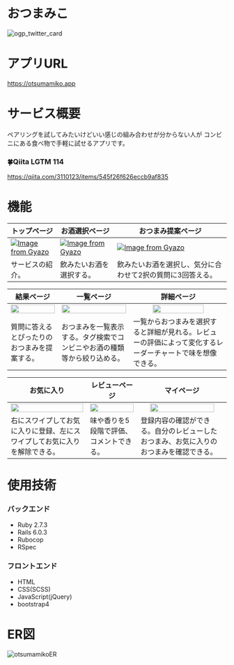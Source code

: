 # おつまみこ

![ogp_twitter_card](https://user-images.githubusercontent.com/76991496/125198781-4711ef80-e29e-11eb-8986-97ce6bf8f35a.png)

# アプリURL

https://otsumamiko.app

# サービス概要

ペアリングを試してみたいけどいい感じの組み合わせが分からない人が コンビニにある食べ物で手軽に試せるアプリです。

### :four_leaf_clover:Qiita  LGTM 114
https://qiita.com/3110123/items/545f26f626eccb9af835

# 機能

| <div align="center">トップページ</div> | <div align="center">お酒選択ページ</div> | <div align="center">おつまみ提案ページ</div> |
| :--- | :--- | :--- |
| [![Image from Gyazo](https://i.gyazo.com/41350c88c95174ac5c57efee73aaf082.png)](https://gyazo.com/41350c88c95174ac5c57efee73aaf082) | [![Image from Gyazo](https://i.gyazo.com/fbd7ec7741bad3147f8add6fe7316cc2.png)](https://gyazo.com/fbd7ec7741bad3147f8add6fe7316cc2) | [![Image from Gyazo](https://i.gyazo.com/2b09fbd07284cc601893568efa72838d.png)](https://gyazo.com/2b09fbd07284cc601893568efa72838d) |
| サービスの紹介。 | 飲みたいお酒を選択する。 | 飲みたいお酒を選択し、気分に合わせて2択の質問に3回答える。 |

| <div align="center">結果ページ</div> | <div align="center">一覧ページ</div> | <div align="center">詳細ページ</div> |
| :--- | :--- | :--- |
|  <img src="https://i.gyazo.com/bb3a826228bbdc5d48eee926f4730ff2.png" width="100%"> | <img src="https://i.gyazo.com/f90579f7174d8e12395c35bc375babf0.png" width="100%"> | <div align="center"><img src="https://i.gyazo.com/507b530101c99155c1d0067438ffc5bb.png" width="75%"></div> |
| 質問に答えるとぴったりのおつまみを提案する。 | おつまみを一覧表示する。タグ検索でコンビニやお酒の種類等から絞り込める。 | 一覧からおつまみを選択すると詳細が見れる。レビューの評価によって変化するレーダーチャートで味を想像できる。 |

| <div align="center">お気に入り</div> | <div align="center">レビューページ</div> | <div align="center">マイページ</div> |
| :--- | :--- | :--- |
| <img src="https://i.gyazo.com/00742d4f880d39ee2d4acf8891f2ddd7.gif" width="100%"> | <img src="https://i.gyazo.com/18ff18cfb0203e21f2445f0b44a7ffcf.png" width="100%"> | <div align="center"><img src="https://i.gyazo.com/ae3e55d16c7d12647e1ee9cf2428a1f8.png" width="88%"></div> |
| 右にスワイプしてお気に入りに登録、左にスワイプしてお気に入りを解除できる。| 味や香りを5段階で評価、コメントできる。 | 登録内容の確認ができる。自分のレビューしたおつまみ、お気に入りのおつまみを確認できる。 |


# 使用技術

### バックエンド

- Ruby 2.7.3
- Rails 6.0.3
- Rubocop
- RSpec

### フロントエンド

- HTML
- CSS(SCSS)
- JavaScript(jQuery)
- bootstrap4

# ER図

![otsumamikoER](https://user-images.githubusercontent.com/76991496/125198923-e8994100-e29e-11eb-8693-6af35b00b494.png)

